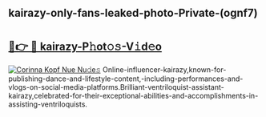 ## kairazy-only-fans​-leaked-photo​-Private-(ognf7)


# <h2><a href="https://mediaupload.pro?title=kairazy&ref=git">🔗👉 🔴 kairazy-P𝚑ot𝚘𝚜-V𝚒d𝚎o</a></h2>

[![Corinna Kopf Nue Nu𝚍e𝚜](https://i.imgur.com/0qMVB7G.gif)](https://mediaupload.pro?title=kairazy&ref=git)
Online-influencer-kairazy,known-for-publishing-dance-and-lifestyle-content,-including-performances-and-vlogs-on-social-media-platforms.Brilliant-ventriloquist-assistant-kairazy,celebrated-for-their-exceptional-abilities-and-accomplishments-in-assisting-ventriloquists.  